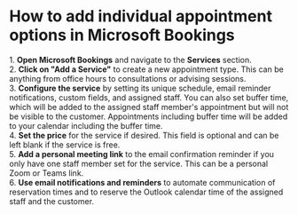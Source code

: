  # **How to add individual appointment options in Microsoft Bookings** #
<div>
1.	 <b>Open Microsoft Bookings</b> and navigate to the <b>Services</b> section.
 <div></div>
2.  <b>Click on "Add a Service"</b> to create a new appointment type. This can be anything from office hours to consultations or advising sessions.
  <div></div>
3.  	<b>Configure the service</b> by setting its unique schedule, email reminder notifications, custom fields, and assigned staff. You can also set buffer time, which will be added to the assigned staff member's appointment but will not be visible to the customer. Appointments including buffer time will be added to your calendar including the buffer time.
   <div></div>
4.	 <b>Set the price</b> for the service if desired. This field is optional and can be left blank if the service is free.
    <div></div>
5.	 <b>Add a personal meeting link</b> to the email confirmation reminder if you only have one staff member set for the service. This can be a personal Zoom or Teams link.
 <div></div>
6.	 <b>Use email notifications and reminders</b> to automate communication of reservation times and to reserve the Outlook calendar time of the assigned staff and the customer. 
</div>

```





